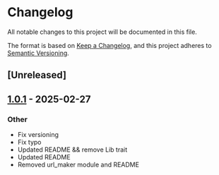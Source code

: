 # Changelog

All notable changes to this project will be documented in this file.

The format is based on [Keep a Changelog](https://keepachangelog.com/en/1.0.0/),
and this project adheres to [Semantic Versioning](https://semver.org/spec/v2.0.0.html).

## [Unreleased]

## [1.0.1](https://github.com/sergious234/uranium-rs/compare/mine_data_structs-v1.0.0...mine_data_structs-v1.0.1) - 2025-02-27

### Other

- Fix versioning
- Fix typo
- Updated README && remove Lib trait
- Updated README
- Removed url_maker module and README
